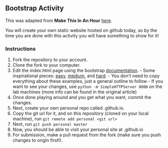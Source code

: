 ## Bootstrap Activity
This was adapted from **Make This In An Hour**
[here](http://makethisinanhour.com).

You will create your own static website hosted on github today, so by the time you are done with this activity you will have something to show for it!

### Instructions
  1. Fork the repository to your account.
  2. Clone the fork to your computer.
  3. Edit the index.html page using the bootstrap [documentation](getbootstrap.com).
    - Some inspirational pieces: [easy](http://wrapbootstrap.com/preview/WB0DCP565), [medium](http://wrapbootstrap.com/preview/WB014P16F), and [hard](http://wrapbootstrap.com/preview/WB0265951).
    - You don't need to copy everything about these examples, just a general outline to follow
    - If you want to see your changes, use `python -m SimpleHTTPServer 8000` on the lab machines (more info can be found in the original article)
  4. Once done playing around and you get what you want, commit the changes.
  5. Next, create your own personal repo called <your-username>.github.io.
  6. Copy the git url for it, and on this repository (cloned on your local machine), run `git remote add personal <git url>`
  7. Next, run `git push personal master`
  8. Now, you should be able to visit your personal site at <your username>.github.io
  9. For submission, make a pull request from the fork (make sure you push changes to origin first!).

